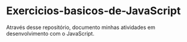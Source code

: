 # Exercicios-basicos-de-JavaScript
Através desse repositório, documento minhas atividades em desenvolvimento com o JavaScript.
